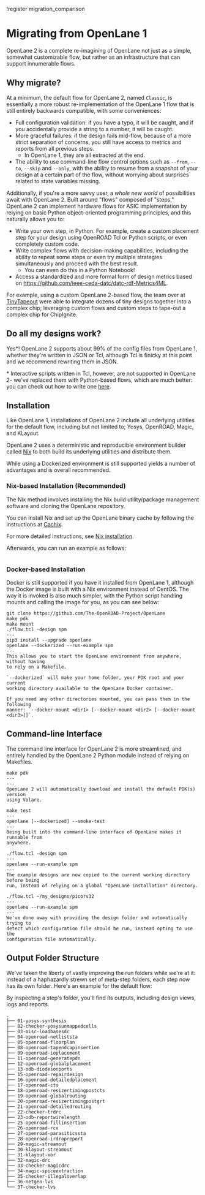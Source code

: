 !register migration_comparison

# Migrating from OpenLane 1

OpenLane 2 is a complete re-imagining of OpenLane not just as a simple, somewhat
customizable flow, but rather as an infrastructure that can support innumerable
flows.

## Why migrate?

At a minimum, the default flow for OpenLane 2, named `Classic`, is essentially a
more robust re-implementation of the OpenLane 1 flow that is still entirely
backwards compatible, with some conveniences:

* Full configuration validation: if you have a typo, it will be caught, and if
  you accidentally provide a string to a number, it will be caught.
* More graceful failures: if the design fails mid-flow, because of a more strict
  separation of concerns, you still have access to metrics and reports from all
  previous steps.
  * In OpenLane 1, they are all extracted at the end.
* The ability to use command-line flow control options such as `--from`, `--to`,
  `--skip` and `--only`, with the ability to resume from a snapshot of your
  design at a certain part of the flow, without worrying about surprises related
  to state variables missing.

Additionally, if you're a more savvy user, a *whole new world* of possibilities
await with OpenLane 2. Built around "flows" composed of "steps," OpenLane 2 can
implement hardware flows for ASIC implementation by relying on basic Python
object-oriented programming principles, and this naturally allows you to:

* Write your own step, in Python. For example, create a custom placement step
  for your design using OpenROAD Tcl or Python scripts, or even completely
  custom code.
* Write complex flows with decision-making capabilities, including the ability
  to repeat some steps or even try multiple strategies simultaneously and
  proceed with the best result.
  * You can even do this in a Python Notebook!
* Access a standardized and more formal form of design metrics based on
  https://github.com/ieee-ceda-datc/datc-rdf-Metrics4ML.

For example, using a custom OpenLane 2-based flow, the team over at
[TinyTapeout](https://tinytapeout.com) were able to integrate dozens of tiny
designs together into a complex chip; leveraging custom flows and custom steps
to tape-out a complex chip for ChipIgnite.

## Do all my designs work?

Yes*! OpenLane 2 supports about 99% of the config files from OpenLane 1,
whether they're written in JSON or Tcl, although Tcl is finicky at this point
and we recommend rewriting them in JSON.

\* Interactive scripts written in Tcl, however, are not supported in OpenLane 2-
we've replaced them with Python-based flows, which are much better: you can
check out how to write one [here](../writing_custom_flows.md).

## Installation

Like OpenLane 1, installations of OpenLane 2 include all underlying utilities
for the default flow, including but not limited to; Yosys, OpenROAD, Magic, and
KLayout.

OpenLane 2 uses a deterministic and reproducible environment builder called
[Nix](https://nixos.org) to both build its underlying utilities and distribute
them.

While using a Dockerized environment is still supported yields a number of
advantages and is overall recommended.

### Nix-based Installation (Recommended)

The Nix method involves installing the Nix build utility/package management
software and cloning the OpenLane repository.

You can install Nix and set up the OpenLane binary cache by following the
instructions at [Cachix](https://openlane.cachix.org).

For more detailed instructions, see
[Nix installation](./nix_installation/index.md).

Afterwards, you can run an example as follows:

```{include} ../common/nix_installation/_running_example.md
```

### Docker-based Installation

Docker is still supported if you have it installed from OpenLane 1, although the
Docker image is built with a Nix environment instead of CentOS. The way it is
invoked is also much simpler, with the Python script handling mounts and calling
the image for you, as you can see below:

```!migration_comparison
git clone https://github.com/The-OpenROAD-Project/OpenLane
make pdk
make mount 
./flow.tcl -design spm
---
pip3 install --upgrade openlane
openlane --dockerized --run-example spm
---
This allows you to start the OpenLane environment from anywhere, without having
to rely on a Makefile.
```

```{warning}
`--dockerized` will make your home folder, your PDK root and your current
working directory available to the OpenLane Docker container.

If you need any other directories mounted, you can pass them in the following
manner: `--docker-mount <dir1> [--docker-mount <dir2> [--docker-mount <dir3>]]`.
```

## Command-line Interface

The command line interface for OpenLane 2 is more streamlined, and entirely
handled by the OpenLane 2 Python module instead of relying on Makefiles.

```!migration_comparison ### PDK Installation
make pdk
---
---
OpenLane 2 will automatically download and install the default PDK(s) version
using Volare.
```

```!migration_comparison ### Installation Smoke-Testing
make test
---
openlane [--dockerized] --smoke-test 
---
Being built into the command-line interface of OpenLane makes it runnable from
anywhere.
```

```!migration_comparison ### Running an example design
./flow.tcl -design spm
---
openlane --run-example spm
---
The example designs are now copied to the current working directory before being
run, instead of relying on a global "OpenLane installation" directory.
```

```!migration_comparison ### Running your own design
./flow.tcl ~/my_designs/picorv32
---
openlane --run-example spm
---
We've done away with providing the design folder and automatically trying to
detect which configuration file should be run, instead opting to use the
configuration file automatically.
```

## Output Folder Structure

We've taken the liberty of vastly improving the run folders while we're at it:
instead of a haphazardly strewn set of meta-step folders, each step now has its
own folder. Here's an example for the default flow:

By inspecting a step's folder, you'll find its outputs, including design views,
logs and reports.

```
.
├── 01-yosys-synthesis
├── 02-checker-yosysunmappedcells
├── 03-misc-loadbasesdc
├── 04-openroad-netliststa
├── 05-openroad-floorplan
├── 08-openroad-tapendcapinsertion
├── 09-openroad-ioplacement
├── 11-openroad-generatepdn
├── 12-openroad-globalplacement
├── 13-odb-diodesonports
├── 15-openroad-repairdesign
├── 16-openroad-detailedplacement
├── 17-openroad-cts
├── 18-openroad-resizertimingpostcts
├── 19-openroad-globalrouting
├── 20-openroad-resizertimingpostgrt
├── 21-openroad-detailedrouting
├── 22-checker-trdrc
├── 23-odb-reportwirelength
├── 25-openroad-fillinsertion
├── 26-openroad-rcx
├── 27-openroad-parasiticssta
├── 28-openroad-irdropreport
├── 29-magic-streamout
├── 30-klayout-streamout
├── 31-klayout-xor
├── 32-magic-drc
├── 33-checker-magicdrc
├── 34-magic-spiceextraction
├── 35-checker-illegaloverlap
├── 36-netgen-lvs
└── 37-checker-lvs
```
